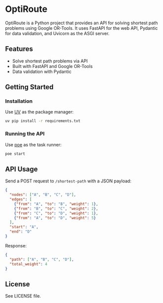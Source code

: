 # OptiRoute

OptiRoute is a Python project that provides an API for solving shortest path problems using Google OR-Tools. It uses FastAPI for the web API, Pydantic for data validation, and Uvicorn as the ASGI server.

## Features
- Solve shortest path problems via API
- Built with FastAPI and Google OR-Tools
- Data validation with Pydantic

## Getting Started

### Installation
Use [UV](https://github.com/astral-sh/uv) as the package manager:

```bash
uv pip install -r requirements.txt
```

### Running the API
Use [poe](https://github.com/nat-n/poethepoet) as the task runner:

```bash
poe start
```

## API Usage
Send a POST request to `/shortest-path` with a JSON payload:
```json
{
  "nodes": ["A", "B", "C", "D"],
  "edges": [
    {"from": "A", "to": "B", "weight": 1},
    {"from": "B", "to": "C", "weight": 2},
    {"from": "C", "to": "D", "weight": 1},
    {"from": "A", "to": "D", "weight": 5}
  ],
  "start": "A",
  "end": "D"
}
```

Response:
```json
{
  "path": ["A", "B", "C", "D"],
  "total_weight": 4
}
```

## License
See LICENSE file.

